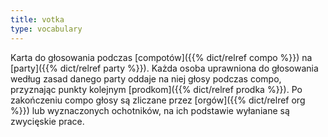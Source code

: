 ```yaml
---
title: votka
type: vocabulary
---
```


Karta do głosowania podczas [compotów]({{% dict/relref compo %}}) na [party]({{% dict/relref party %}}). Każda osoba uprawniona do głosowania według zasad danego party oddaje na niej głosy podczas compo, przyznając punkty kolejnym [prodkom]({{% dict/relref prodka %}}). Po zakończeniu compo głosy są zliczane przez [orgów]({{% dict/relref org %}}) lub wyznaczonych ochotników, na ich podstawie wyłaniane są zwycięskie prace.

